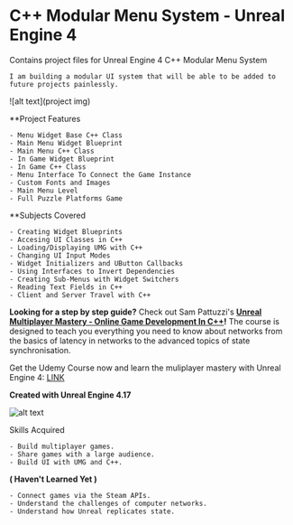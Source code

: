 # C++ Modular Menu System - Unreal Engine 4

Contains project files for Unreal Engine 4 C++ Modular Menu System

	I am building a modular UI system that will be able to be added to future projects painlessly.

![alt text](project img)

**Project Features

  	- Menu Widget Base C++ Class
	- Main Menu Widget Blueprint
	- Main Menu C++ Class
	- In Game Widget Blueprint
	- In Game C++ Class
	- Menu Interface To Connect the Game Instance
	- Custom Fonts and Images
	- Main Menu Level
	- Full Puzzle Platforms Game
	
**Subjects Covered

	- Creating Widget Blueprints
	- Accesing UI Classes in C++
	- Loading/Displaying UMG with C++
	- Changing UI Input Modes
	- Widget Initializers and UButton Callbacks
	- Using Interfaces to Invert Dependencies
	- Creating Sub-Menus with Widget Switchers
	- Reading Text Fields in C++
	- Client and Server Travel with C++

**Looking for a step by step guide?** Check out 
Sam Pattuzzi's **[Unreal Multiplayer Mastery - Online Game Development In C++](https://www.udemy.com/unrealmultiplayer/)!** The course is designed to teach you everything you need to know about networks from the basics of latency in networks to the advanced topics of state synchronisation.

Get the Udemy Course now and learn the muliplayer mastery with Unreal Engine 4: [LINK](https://www.udemy.com/unrealmultiplayer/)

**Created with Unreal Engine 4.17**

![alt text](https://udemy-images.udemy.com/course/480x270/1319066_eee6_2.jpg)

Skills Acquired

	- Build multiplayer games.
  	- Share games with a large audience.
 	- Build UI with UMG and C++.
**( Haven't Learned Yet )**

	- Connect games via the Steam APIs.
	- Understand the challenges of computer networks.
	- Understand how Unreal replicates state.
